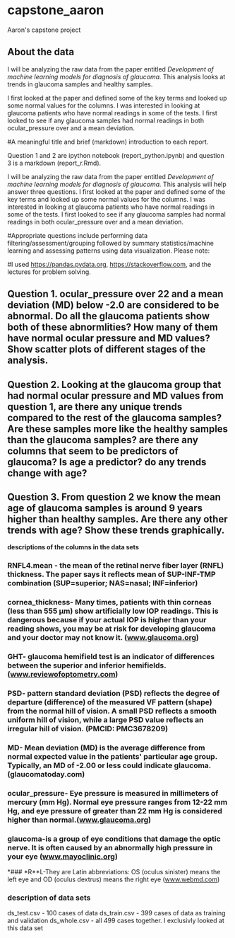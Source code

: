# capstone_aaron
 Aaron's capstone project

## **About the data**

I will be analyzing the raw data from the paper entitled *Development of machine learning models for diagnosis of glaucoma.* This analysis looks at trends in glaucoma samples and healthy samples. 

I first looked at the paper and defined some of the key terms and looked up some normal values for the columns. I was interested in looking at glaucoma patients who have normal readings in some of the tests. I first looked to see if any glaucoma samples had normal readings in both ocular_pressure over and a mean deviation. 


#A meaningful title and brief (markdown) introduction to each report.

Question 1 and 2 are  ipython notebook (report_python.ipynb) and question 3 is a markdown (report_r.Rmd).

I will be analyzing the raw data from the paper entitled *Development of machine learning models for diagnosis of glaucoma.* This analysis will help answer three questions. I first looked at the paper and defined some of the key terms and looked up some normal values for the columns. I was interested in looking at glaucoma patients who have normal readings in some of the tests. I first looked to see if any glaucoma samples had normal readings in both ocular_pressure over and a mean deviation. 


#Appropriate questions include performing data filtering/assessment/grouping followed by summary statistics/machine learning and assessing patterns using data visualization. Please note:

#I used https://pandas.pydata.org, https://stackoverflow.com, and the lectures for problem solving.

## **Question 1.** ocular_pressure over 22 and a mean deviation (MD) below -2.0 are considered to be abnormal. Do all the glaucoma patients show both of these abnormlities? How many of them have normal ocular pressure and MD values? Show scatter plots of different stages of the analysis. 


## **Question 2.** Looking at the glaucoma group that had normal ocular pressure and MD values from question 1, are there any unique trends compared to the rest of the glaucoma samples? Are these samples more like the healthy samples than the glaucoma samples? are there any columns that seem to be predictors of glaucoma? Is age a predictor? do any trends change with age?
 

## **Question 3.** From question 2 we know the mean age of glaucoma samples is around 9 years higher than healthy samples. Are there any other trends with age? Show these trends graphically.


**descriptions of the columns in the data sets**
### **RNFL4.mean** - the mean of the retinal nerve fiber layer (RNFL) thickness. The paper says it reflects mean of SUP-INF-TMP combination (SUP=superior; NAS=nasal; INF=inferior)
### **cornea_thickness**- Many times, patients with thin corneas (less than 555 µm) show artificially low IOP readings. This is dangerous because if your actual IOP is higher than your reading shows, you may be at risk for developing glaucoma and your doctor may not know it. (www.glaucoma.org)
### **GHT**- glaucoma hemifield test is an indicator of differences between the superior and inferior hemifields. (www.reviewofoptometry.com)
### **PSD**- pattern standard deviation (PSD) reflects the degree of departure (difference) of the measured VF pattern (shape) from the normal hill of vision. A small PSD reflects a smooth uniform hill of vision, while a large PSD value reflects an irregular hill of vision. (PMCID: PMC3678209)
### **MD**- Mean deviation (MD) is the average difference from normal expected value in the patients' particular age group. Typically, an MD of -2.00 or less could indicate glaucoma. (glaucomatoday.com)
### **ocular_pressure**- Eye pressure is measured in millimeters of mercury (mm Hg). Normal eye pressure ranges from 12-22 mm Hg, and eye pressure of greater than 22 mm Hg is considered higher than normal.(www.glaucoma.org)
### **glaucoma**-is a group of eye conditions that damage the optic nerve. It is often caused by an abnormally high pressure in your eye (www.mayoclinic.org)
*### *R**L-They are Latin abbreviations: OS (oculus sinister) means the left eye and OD (oculus dextrus) means the right eye (www.webmd.com)

### **description of data sets** 
ds_test.csv - 100 cases of data
ds_train.csv - 399 cases of data as training and validation
ds_whole.csv - all 499 cases together. I exclusivly looked at this data set
